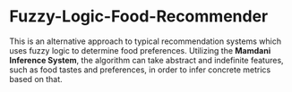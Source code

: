 # Fuzzy-Logic-Food-Recommender

This is an alternative approach to typical recommendation systems which uses fuzzy logic to determine food preferences. Utilizing the **Mamdani Inference System**, the algorithm can take abstract and indefinite features, such as food tastes and preferences, in order to infer concrete metrics based on that.

